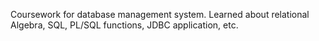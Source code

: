 Coursework for database management system. Learned about relational Algebra, SQL, PL/SQL functions, JDBC application, etc.
